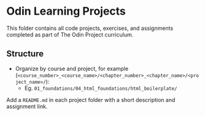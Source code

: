 # Odin Learning Projects

This folder contains all code projects, exercises, and assignments completed as part of The Odin Project curriculum.

## Structure
- Organize by course and project, for example (`<course_number>_<course_name>/<chapter_number>_<chapter_name>/<project_name>/`):
  - Eg. `01_foundations/04_html_foundations/html_boilerplate/`

Add a `README.md` in each project folder with a short description and assignment link.
